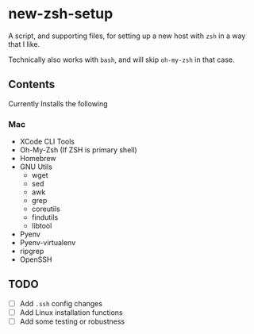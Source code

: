 # new-zsh-setup
A script, and supporting files, for setting up a new host with `zsh` in a way that I like.

Technically also works with `bash`, and will skip `oh-my-zsh` in that case.

## Contents

Currently Installs the following

### Mac

- XCode CLI Tools
- Oh-My-Zsh (If ZSH is primary shell)
- Homebrew
- GNU Utils
    - wget
    - sed
    - awk
    - grep
    - coreutils
    - findutils
    - libtool
- Pyenv
- Pyenv-virtualenv
- ripgrep
- OpenSSH

## TODO

- [ ] Add `.ssh` config changes
- [ ] Add Linux installation functions
- [ ] Add some testing or robustness
